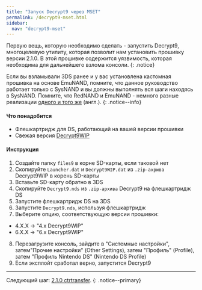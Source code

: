 ```yaml
---
title: "Запуск Decrypt9 через MSET"
permalink: /decrypt9-mset.html
sidebar:
  nav: "decrypt9-mset"
---
```


Первую вещь, которую необходимо сделать - запустить Decrypt9, многоцелевую утилиту, которая позволит нам установить прошивку версии 2.1.0. В этой прошивке содержится уязвимость, которая необходима для дальнейшего взлома консоли.
{: .notice}

Если вы взламывали 3DS ранее и у вас установлена кастомная прошивка на основе EmuNAND, помните, что данное руководство работает только с SysNAND и вы должны выполнять вся шаги находясь в SysNAND. Помните, что RedNAND и EmuNAND - немного разные реализации [одного и того же](http://3dbrew.org/wiki/NAND_Redirection) (англ.).
{: .notice--info}

#### <a name="what_need" />Что понадобится

* Флешкартридж для DS, работающий на вашей версии прошивки
* Свежая версия [Decrypt9WIP](https://github.com/d0k3/Decrypt9WIP/releases/latest/)

#### <a name="instructions" />Инструкция

1. Создайте папку `files9` в корне SD-карты, если таковой нет
2. Скопируйте `Launcher.dat` и `Decrypt9WIP.dat` из `.zip-ахрива` Decrypt9WIP в корень SD-карты
3. Вставьте SD-карту обратно в 3DS
4. Скопируйте `Decrypt9.nds` из `.zip-архива` Decrypt9 на флешкартридж DS
5. Запустите флешкартридж DS на 3DS
6. Запустите `Decrypt9.nds`, используя флешкартридж
7. Выберите опцию, соответствующую версии прошивки:
  + 4.X.X -> "4.x Decrypt9WIP"
  + 6.X.X -> "6.x Decrypt9WIP"
8. Перезагрузите консоль, зайдите в "Системные настройки", затем"Прочие настройки" (Other Settings), затем "Профиль" (Profile), затем "Профиль Nintendo DS" (Nintendo DS Profile)
9. Если эксплойт сработал верно, запустится Decrypt9

___

Следующий шаг: [2.1.0 ctrtransfer](2.1.0-ctrtransfer).
{: .notice--primary}